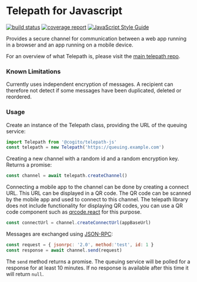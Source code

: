 Telepath for Javascript
=======================

[![build status](https://gitlab.ta.philips.com/blockchain-lab/cogito/badges/master/build.svg)](https://gitlab.ta.philips.com/blockchain-lab/cogito/commits/master)
[![coverage report](https://gitlab.ta.philips.com/blockchain-lab/cogito/badges/master/coverage.svg)](https://gitlab.ta.philips.com/blockchain-lab/cogito/commits/master)
[![JavaScript Style Guide](https://img.shields.io/badge/code_style-standard-brightgreen.svg)](https://standardjs.com)

Provides a secure channel for communication between a web app running in a browser and an app running on a mobile device.

For an overview of what Telepath is, please visit the [main telepath repo][1].

### Known Limitations

Currently uses independent encryption of messages. A recipient can therefore not detect if some messages have been duplicated, deleted or reordered.

### Usage

Create an instance of the Telepath class, providing the URL of the queuing
service:

```javascript
import Telepath from '@cogito/telepath-js'
const telepath = new Telepath('https://queuing.example.com')
```

Creating a new channel with a random id and a random encryption key. Returns a
promise:

```javascript
const channel = await telepath.createChannel()
```

Connecting a mobile app to the channel can be done by creating a connect URL.
This URL can be displayed in a QR code. The QR code can be scanned by the mobile
app and used to connect to this channel. The telepath library does not include
functionality for displaying QR codes, you can use a QR code component such as
[qrcode.react][2] for this purpose.

```javascript
const connectUrl = channel.createConnectUrl(appBaseUrl)
```

Messages are exchanged using [JSON-RPC][3]:

```javascript
const request = { jsonrpc: '2.0', method:'test', id: 1 }
const response = await channel.send(request)
```

The `send` method returns a promise. The queuing service will be polled for a
response for at least 10 minutes. If no response is available after this time it
will return `null`.

[1]: https://gitlab.ta.philips.com/blockchain-lab/cogito/packages/telepath-queuing-service
[2]: https://www.npmjs.com/package/qrcode.react
[3]: http://www.jsonrpc.org/specification
